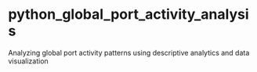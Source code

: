 # python_global_port_activity_analysis
Analyzing global port activity patterns using descriptive analytics and data visualization
